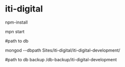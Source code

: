 # iti-digital

npm-install

mpn start

#path to db

mongod --dbpath Sites/iti-digital/iti-digital-development/

#path to db backup
/db-backup/iti-digital-development
